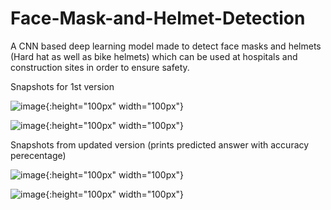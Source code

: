 # Face-Mask-and-Helmet-Detection
A CNN based deep learning model made to detect face masks and helmets (Hard hat as well as bike helmets) which can be used at hospitals and construction sites in order to ensure safety.

Snapshots for 1st version

![image](https://github.com/MeghaShivhare/Face-Mask-and-Helmet-Detection/assets/85066773/f117e65c-d193-4251-91a5-e225840e6eec){:height="100px" width="100px"}

![image](https://github.com/MeghaShivhare/Face-Mask-and-Helmet-Detection/assets/85066773/c712dd59-72e0-4d07-82e6-2c06abf388a6){:height="100px" width="100px"}

Snapshots from updated version (prints predicted answer with accuracy perecentage)

![image](https://github.com/MeghaShivhare/Face-Mask-and-Helmet-Detection/assets/85066773/b9761085-07b5-47f5-b61a-abdccef135b7){:height="100px" width="100px"}

![image](https://github.com/MeghaShivhare/Face-Mask-and-Helmet-Detection/assets/85066773/ad51d3b0-a2f1-4c9e-86f0-767be71f2092){:height="100px" width="100px"}


